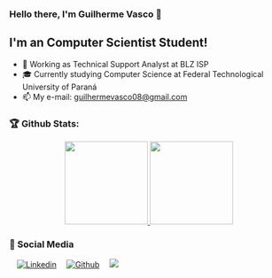 ### Hello there, I'm Guilherme Vasco 🤙

## I'm an Computer Scientist Student!
- 👔 Working as Technical Support Analyst at BLZ ISP
- 🎓 Currently studying Computer Science at Federal Technological University of Paraná
- 📫 My e-mail: guilhermevasco08@gmail.com

### 🏆 Github Stats:
<p align="center">
    <a href="https://github.com/GuilherveMasco/">
        <img height="150em" src="https://github-readme-stats-jha-vineet69.vercel.app/api?username=GuilherveMasco&hide=stars&count_private=true&show_icons=true&theme=midnight-purple" />
        <img height="150em" src="https://github-readme-stats.vercel.app/api/top-langs/?username=GuilherveMasco&count_private=true&hide=smalltalk&theme=midnight-purple&layout=compact" /> 
    </a>
</p>

### :busts_in_silhouette: Social Media

  &emsp;[![Linkedin](https://img.shields.io/badge/LinkedIn-0077B5?style=for-the-badge&logo=linkedin&logoColor=white)](https://www.linkedin.com/in/guilherme-vasco-6518ba175/)&emsp;
  [![Github](https://img.shields.io/badge/GitHub-100?style=for-the-badge&logo=github&logoColor=white)](https://github.com/GuilherveMasco)&emsp;
  ![](https://komarev.com/ghpvc/?username=GuilherveMasco&color=1c1c1c&style=for-the-badge&label=views)
